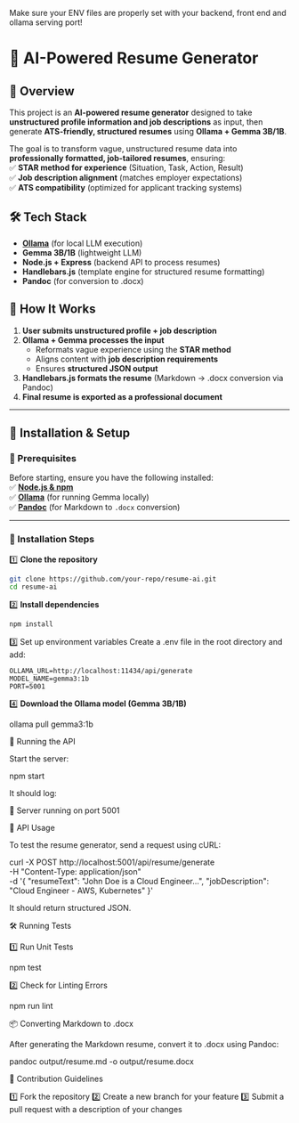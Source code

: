 Make sure your ENV files are properly set with your backend, front end and ollama serving port!

# 🚀 AI-Powered Resume Generator

## 📌 Overview
This project is an **AI-powered resume generator** designed to take **unstructured profile information and job descriptions** as input, then generate **ATS-friendly, structured resumes** using **Ollama + Gemma 3B/1B**.  

The goal is to transform vague, unstructured resume data into **professionally formatted, job-tailored resumes**, ensuring:  
✅ **STAR method for experience** (Situation, Task, Action, Result)  
✅ **Job description alignment** (matches employer expectations)  
✅ **ATS compatibility** (optimized for applicant tracking systems)  

## 🛠️ Tech Stack
- **[Ollama](https://ollama.com/)** (for local LLM execution)  
- **Gemma 3B/1B** (lightweight LLM)  
- **Node.js + Express** (backend API to process resumes)  
- **Handlebars.js** (template engine for structured resume formatting)  
- **Pandoc** (for conversion to .docx)  

## 🔧 How It Works
1. **User submits unstructured profile + job description**  
2. **Ollama + Gemma processes the input**  
   - Reformats vague experience using the **STAR method**  
   - Aligns content with **job description requirements**  
   - Ensures **structured JSON output**  
3. **Handlebars.js formats the resume** (Markdown → .docx conversion via Pandoc)  
4. **Final resume is exported as a professional document**  

---

## 🚀 Installation & Setup

### 📌 Prerequisites  
Before starting, ensure you have the following installed:  
✅ **[Node.js & npm](https://nodejs.org/)**  
✅ **[Ollama](https://ollama.com/)** (for running Gemma locally)  
✅ **[Pandoc](https://pandoc.org/installing.html)** (for Markdown to `.docx` conversion)  

---

### 🔧 Installation Steps

1️⃣ **Clone the repository**  
```bash
git clone https://github.com/your-repo/resume-ai.git
cd resume-ai
```
2️⃣ **Install dependencies**

```bash
npm install
```
3️⃣ Set up environment variables
Create a .env file in the root directory and add:
```
OLLAMA_URL=http://localhost:11434/api/generate
MODEL_NAME=gemma3:1b
PORT=5001
```
4️⃣ **Download the Ollama model (Gemma 3B/1B)**

ollama pull gemma3:1b

🚀 Running the API

Start the server:

npm start

It should log:

🚀 Server running on port 5001

📡 API Usage

To test the resume generator, send a request using cURL:

curl -X POST http://localhost:5001/api/resume/generate \
     -H "Content-Type: application/json" \
     -d '{
       "resumeText": "John Doe is a Cloud Engineer...",
       "jobDescription": "Cloud Engineer - AWS, Kubernetes"
     }'

It should return structured JSON.

🛠️ Running Tests

1️⃣ Run Unit Tests

npm test

2️⃣ Check for Linting Errors

npm run lint

📦 Converting Markdown to .docx

After generating the Markdown resume, convert it to .docx using Pandoc:

pandoc output/resume.md -o output/resume.docx

📜 Contribution Guidelines

1️⃣ Fork the repository
2️⃣ Create a new branch for your feature
3️⃣ Submit a pull request with a description of your changes
